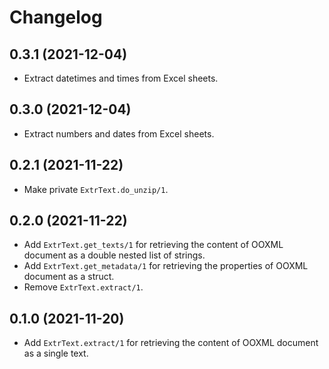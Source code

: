# Changelog

## 0.3.1 (2021-12-04)

* Extract datetimes and times from Excel sheets.

## 0.3.0 (2021-12-04)

* Extract numbers and dates from Excel sheets.

## 0.2.1 (2021-11-22)

* Make private `ExtrText.do_unzip/1`.

## 0.2.0 (2021-11-22)

* Add `ExtrText.get_texts/1` for retrieving the content of OOXML document as a double nested list of strings.
* Add `ExtrText.get_metadata/1` for retrieving the properties of OOXML document as a struct.
* Remove `ExtrText.extract/1`.

## 0.1.0 (2021-11-20)
* Add `ExtrText.extract/1` for retrieving the content of OOXML document as a single text.
